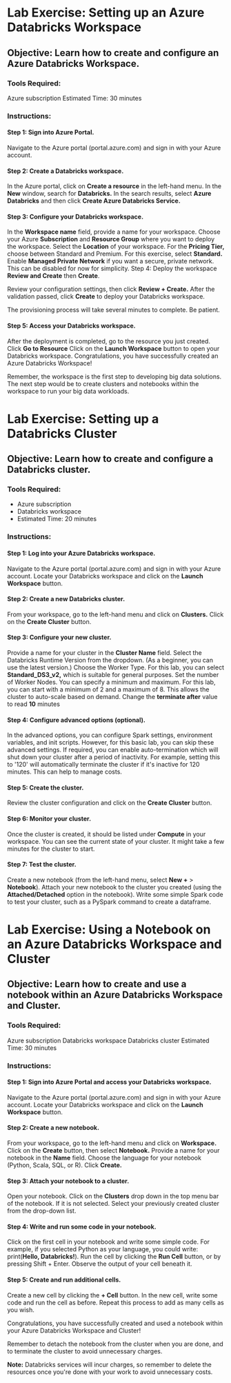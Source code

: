 # Lab Exercise: Setting up an Azure Databricks Workspace

## Objective: Learn how to create and configure an Azure Databricks Workspace.

### Tools Required:

Azure subscription
Estimated Time: 30 minutes

### Instructions:

#### Step 1: Sign into Azure Portal.

Navigate to the Azure portal (portal.azure.com) and sign in with your Azure account.

#### Step 2: Create a Databricks workspace.

In the Azure portal, click on **Create a resource** in the left-hand menu.
In the **New** window, search for **Databricks.**
In the search results, select **Azure Databricks** and then click **Create Azure Databricks Service.**

#### Step 3: Configure your Databricks workspace.

In the **Workspace name** field, provide a name for your workspace.
Choose your Azure **Subscription** and **Resource Group** where you want to deploy the workspace.
Select the **Location** of your workspace.
For the **Pricing Tier,** choose between Standard and Premium. For this exercise, select **Standard.**
Enable **Managed Private Network** if you want a secure, private network. This can be disabled for now for simplicity.
Step 4: Deploy the workspace **Review and Create** then **Create**.

Review your configuration settings, then click **Review + Create.**
After the validation passed, click **Create** to deploy your Databricks workspace.

The provisioning process will take several minutes to complete. Be patient.

#### Step 5: Access your Databricks workspace.

After the deployment is completed, go to the resource you just created. Click **Go to Resource**
Click on the **Launch Workspace** button to open your Databricks workspace.
Congratulations, you have successfully created an Azure Databricks Workspace!

Remember, the workspace is the first step to developing big data solutions. The next step would be to create clusters and notebooks within the workspace to run your big data workloads.

# Lab Exercise: Setting up a Databricks Cluster

## Objective: Learn how to create and configure a Databricks cluster.

### Tools Required:

- Azure subscription
- Databricks workspace
- Estimated Time: 20 minutes

### Instructions:

#### Step 1: Log into your Azure Databricks workspace.

Navigate to the Azure portal (portal.azure.com) and sign in with your Azure account.
Locate your Databricks workspace and click on the **Launch Workspace** button.

#### Step 2: Create a new Databricks cluster.

From your workspace, go to the left-hand menu and click on **Clusters.**
Click on the **Create Cluster** button.

#### Step 3: Configure your new cluster.

Provide a name for your cluster in the **Cluster Name** field.
Select the Databricks Runtime Version from the dropdown. (As a beginner, you can use the latest version.)
Choose the Worker Type. For this lab, you can select **Standard_DS3_v2,** which is suitable for general purposes.
Set the number of Worker Nodes. You can specify a minimum and maximum. For this lab, you can start with a minimum of 2 and a maximum of 8. This allows the cluster to auto-scale based on demand.
Change the **terminate after** value to read **10** minutes

#### Step 4: Configure advanced options (optional).

In the advanced options, you can configure Spark settings, environment variables, and init scripts. However, for this basic lab, you can skip these advanced settings.
If required, you can enable auto-termination which will shut down your cluster after a period of inactivity. For example, setting this to '120' will automatically terminate the cluster if it's inactive for 120 minutes. This can help to manage costs.

#### Step 5: Create the cluster.

Review the cluster configuration and click on the **Create Cluster** button.

#### Step 6: Monitor your cluster.

Once the cluster is created, it should be listed under **Compute** in your workspace.
You can see the current state of your cluster. It might take a few minutes for the cluster to start.

####  Step 7: Test the cluster.

Create a new notebook (from the left-hand menu, select **New +**  > **Notebook**).
Attach your new notebook to the cluster you created (using the **Attached/Detached** option in the notebook).
Write some simple Spark code to test your cluster, such as a PySpark command to create a dataframe.


# Lab Exercise: Using a Notebook on an Azure Databricks Workspace and Cluster

## Objective: Learn how to create and use a notebook within an Azure Databricks Workspace and Cluster.

### Tools Required:

Azure subscription
Databricks workspace
Databricks cluster
Estimated Time: 30 minutes

### Instructions:

#### Step 1: Sign into Azure Portal and access your Databricks workspace.

Navigate to the Azure portal (portal.azure.com) and sign in with your Azure account.
Locate your Databricks workspace and click on the **Launch Workspace** button.

####  Step 2: Create a new notebook.

From your workspace, go to the left-hand menu and click on **Workspace.**
Click on the **Create** button, then select **Notebook.**
Provide a name for your notebook in the **Name** field.
Choose the language for your notebook (Python, Scala, SQL, or R).
Click **Create.**

#### Step 3: Attach your notebook to a cluster.

Open your notebook.
Click on the **Clusters** drop down in the top menu bar of the notebook.
If it is not selected. Select your previously created cluster from the drop-down list.

#### Step 4: Write and run some code in your notebook.

Click on the first cell in your notebook and write some simple code. For example, if you selected Python as your language, you could write: print(**Hello, Databricks!**).
Run the cell by clicking the **Run Cell** button, or by pressing Shift + Enter.
Observe the output of your cell beneath it.

#### Step 5: Create and run additional cells.

Create a new cell by clicking the **+ Cell** button.
In the new cell, write some code and run the cell as before.
Repeat this process to add as many cells as you wish.

Congratulations, you have successfully created and used a notebook within your Azure Databricks Workspace and Cluster!

Remember to detach the notebook from the cluster when you are done, and to terminate the cluster to avoid unnecessary charges.


**Note:** Databricks services will incur charges, so remember to delete the resources once you're done with your work to avoid unnecessary costs.
